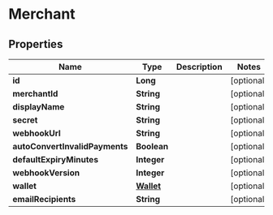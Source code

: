 

# Merchant


## Properties

| Name | Type | Description | Notes |
|------------ | ------------- | ------------- | -------------|
|**id** | **Long** |  |  [optional] |
|**merchantId** | **String** |  |  [optional] |
|**displayName** | **String** |  |  [optional] |
|**secret** | **String** |  |  [optional] |
|**webhookUrl** | **String** |  |  [optional] |
|**autoConvertInvalidPayments** | **Boolean** |  |  [optional] |
|**defaultExpiryMinutes** | **Integer** |  |  [optional] |
|**webhookVersion** | **Integer** |  |  [optional] |
|**wallet** | [**Wallet**](Wallet.md) |  |  [optional] |
|**emailRecipients** | **String** |  |  [optional] |



